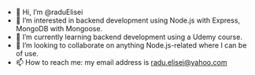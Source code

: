 - 👋 Hi, I’m @raduElisei
- 👀 I’m interested in backend development using Node.js with Express, MongoDB with Mongoose.
- 🌱 I’m currently learning backend development using a Udemy course.
- 💞️ I’m looking to collaborate on anything Node.js-related where I can be of use.
- 📫 How to reach me: my email address is radu.elisei@yahoo.com

<!---
raduElisei/raduElisei is a ✨ special ✨ repository because its `README.md` (this file) appears on your GitHub profile.
You can click the Preview link to take a look at your changes.
--->
